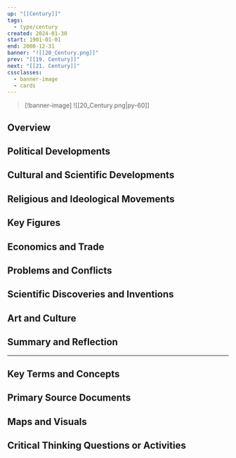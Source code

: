 ```yaml
---
up: "[[Century]]"
tags:
  - type/century
created: 2024-01-30
start: 1901-01-01
end: 2000-12-31
banner: "![[20_Century.png]]"
prev: "[[19. Century]]"
next: "[[21. Century]]"
cssclasses:
  - banner-image
  - cards
---
```

>[!banner-image] ![[20_Century.png|py-60]]
>
## Overview
## Political Developments
## Cultural and Scientific Developments
## Religious and Ideological Movements
## Key Figures
## Economics and Trade
## Problems and Conflicts
## Scientific Discoveries and Inventions
## Art and Culture
## Summary and Reflection
---
## Key Terms and Concepts
## Primary Source Documents
## Maps and Visuals
## Critical Thinking Questions or Activities


